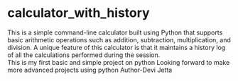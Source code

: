 # calculator_with_history
This is a simple command-line calculator built using Python that supports basic arithmetic operations such as addition, subtraction, multiplication, and division. A unique feature of this calculator is that it maintains a history log of all the calculations performed during the session.  
This is my first basic and simple project on python 
Looking forward to make more advanced projects using python
Author-Devi Jetta
